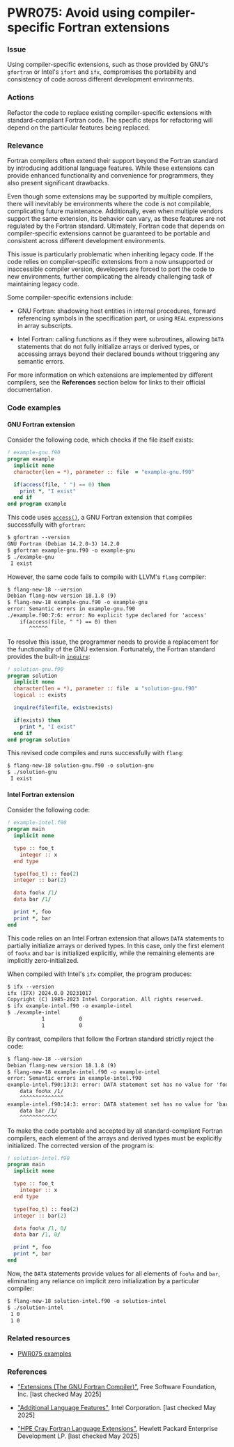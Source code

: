 # PWR075: Avoid using compiler-specific Fortran extensions

### Issue

Using compiler-specific extensions, such as those provided by GNU's `gfortran`
or Intel's `ifort` and `ifx`, compromises the portability and consistency of
code across different development environments.

### Actions

Refactor the code to replace existing compiler-specific extensions with
standard-compliant Fortran code. The specific steps for refactoring will depend
on the particular features being replaced.

### Relevance

Fortran compilers often extend their support beyond the Fortran standard by
introducing additional language features. While these extensions can provide
enhanced functionality and convenience for programmers, they also present
significant drawbacks.

Even though some extensions may be supported by multiple compilers, there will
inevitably be environments where the code is not compilable, complicating
future maintenance. Additionally, even when multiple vendors support the same
extension, its behavior can vary, as these features are not regulated by the
Fortran standard. Ultimately, Fortran code that depends on compiler-specific
extensions cannot be guaranteed to be portable and consistent across different
development environments.

This issue is particularly problematic when inheriting legacy code. If the code
relies on compiler-specific extensions from a now unsupported or inaccessible
compiler version, developers are forced to port the code to new environments,
further complicating the already challenging task of maintaining legacy code.

Some compiler-specific extensions include:

- GNU Fortran: shadowing host entities in internal procedures, forward
referencing symbols in the specification part, or using `REAL` expressions in
array subscripts.

- Intel Fortran: calling functions as if they were subroutines, allowing
`DATA` statements that do not fully initialize arrays or derived types, or
accessing arrays beyond their declared bounds without triggering any semantic
errors.

For more information on which extensions are implemented by different compilers,
see the **References** section below for links to their official documentation.

### Code examples

#### GNU Fortran extension

Consider the following code, which checks if the file itself exists:

```fortran
! example-gnu.f90
program example
  implicit none
  character(len = *), parameter :: file  = "example-gnu.f90"

  if(access(file, " ") == 0) then
    print *, "I exist"
  end if
end program example
```

This code uses
[`access()`](https://gcc.gnu.org/onlinedocs/gfortran/ACCESS.html), a GNU
Fortran extension that compiles successfully with `gfortran`:

```txt
$ gfortran --version
GNU Fortran (Debian 14.2.0-3) 14.2.0
$ gfortran example-gnu.f90 -o example-gnu
$ ./example-gnu
 I exist
```

However, the same code fails to compile with LLVM's `flang` compiler:

```txt
$ flang-new-18 --version
Debian flang-new version 18.1.8 (9)
$ flang-new-18 example-gnu.f90 -o example-gnu
error: Semantic errors in example-gnu.f90
./example.f90:7:6: error: No explicit type declared for 'access'
    if(access(file, " ") == 0) then
       ^^^^^^
```

To resolve this issue, the programmer needs to provide a replacement for the
functionality of the GNU extension. Fortunately, the Fortran standard provides
the built-in
[`inquire`](https://www.intel.com/content/www/us/en/docs/fortran-compiler/developer-guide-reference/2024-2/inquire.html#GUID-D0115A20-D0BD-4B0F-92A5-F6CB6D2E985C):

```fortran
! solution-gnu.f90
program solution
  implicit none
  character(len = *), parameter :: file  = "solution-gnu.f90"
  logical :: exists

  inquire(file=file, exist=exists)

  if(exists) then
    print *, "I exist"
  end if
end program solution
```

This revised code compiles and runs successfully with `flang`:

```txt
$ flang-new-18 solution-gnu.f90 -o solution-gnu
$ ./solution-gnu
 I exist
```

#### Intel Fortran extension

Consider the following code:

```fortran
! example-intel.f90
program main
  implicit none

  type :: foo_t
    integer :: x
  end type

  type(foo_t) :: foo(2)
  integer :: bar(2)

  data foo%x /1/
  data bar /1/

  print *, foo
  print *, bar
end
```

This code relies on an Intel Fortran extension that allows `DATA` statements to
partially initialize arrays or derived types. In this case, only the first
element of `foo%x` and `bar` is initialized explicitly, while the remaining
elements are implicitly zero-initialized.

When compiled with Intel's `ifx` compiler, the program produces:

```txt
$ ifx --version
ifx (IFX) 2024.0.0 20231017
Copyright (C) 1985-2023 Intel Corporation. All rights reserved.
$ ifx example-intel.f90 -o example-intel
$ ./example-intel
           1           0
           1           0
```

By contrast, compilers that follow the Fortran standard strictly reject the
code:

```txt
$ flang-new-18 --version
Debian flang-new version 18.1.8 (9)
$ flang-new-18 example-intel.f90 -o example-intel
error: Semantic errors in example-intel.f90
example-intel.f90:13:3: error: DATA statement set has no value for 'foo(2_8)%x'
    data foo%x /1/
    ^^^^^^^^^^^^^^
example-intel.f90:14:3: error: DATA statement set has no value for 'bar(2_8)'
    data bar /1/
    ^^^^^^^^^^^^
```

To make the code portable and accepted by all standard-compliant Fortran
compilers, each element of the arrays and derived types must be explicitly
initialized. The corrected version of the program is:

```fortran
! solution-intel.f90
program main
  implicit none

  type :: foo_t
    integer :: x
  end type

  type(foo_t) :: foo(2)
  integer :: bar(2)

  data foo%x /1, 0/
  data bar /1, 0/

  print *, foo
  print *, bar
end
```

Now, the `DATA` statements provide values for all elements of `foo%x` and `bar`,
eliminating any reliance on implicit zero initialization by a particular
compiler:

```txt
$ flang-new-18 solution-intel.f90 -o solution-intel
$ ./solution-intel
 1 0
 1 0
```

### Related resources

- [PWR075 examples](https://github.com/codee-com/open-catalog/tree/main/Checks/PWR075/)

### References

- ["Extensions (The GNU Fortran
Compiler)"](https://gcc.gnu.org/onlinedocs/gfortran/Extensions.html), Free
  Software Foundation, Inc. [last checked May 2025]

- ["Additional Language
Features"](https://www.intel.com/content/www/us/en/docs/fortran-compiler/developer-guide-reference/2025-1/additional-language-features.html),
Intel Corporation. [last checked May 2025]

- ["HPE Cray Fortran Language
Extensions"](https://support.hpe.com/hpesc/public/docDisplay?docId=dp00004438en_us&docLocale=en_US),
Hewlett Packard Enterprise Development LP. [last checked May 2025]
